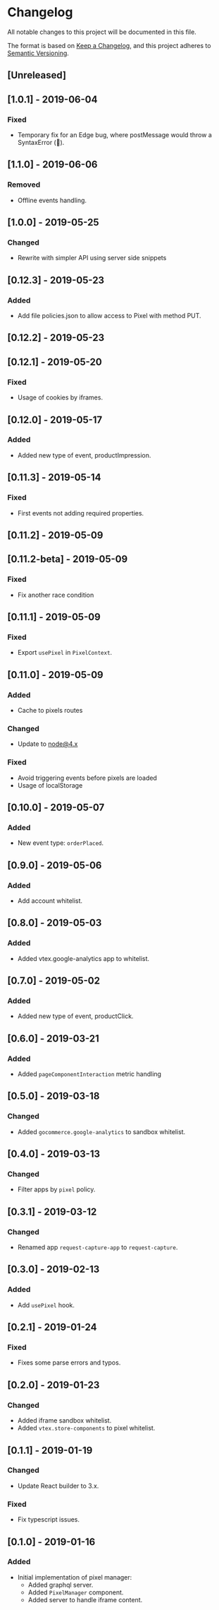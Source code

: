 # Changelog

All notable changes to this project will be documented in this file.

The format is based on [Keep a Changelog](https://keepachangelog.com/en/1.0.0/),
and this project adheres to [Semantic Versioning](https://semver.org/spec/v2.0.0.html).

## [Unreleased]

## [1.0.1] - 2019-06-04
### Fixed
- Temporary fix for an Edge bug, where postMessage would throw a SyntaxError (🤷‍).

## [1.1.0] - 2019-06-06
### Removed
- Offline events handling.

## [1.0.0] - 2019-05-25

### Changed
- Rewrite with simpler API using server side snippets

## [0.12.3] - 2019-05-23
### Added
 - Add file policies.json to allow access to Pixel with method PUT.

## [0.12.2] - 2019-05-23

## [0.12.1] - 2019-05-20

### Fixed

- Usage of cookies by iframes.

## [0.12.0] - 2019-05-17

### Added

- Added new type of event, productImpression.

## [0.11.3] - 2019-05-14

### Fixed

- First events not adding required properties.

## [0.11.2] - 2019-05-09

## [0.11.2-beta] - 2019-05-09

### Fixed

- Fix another race condition

## [0.11.1] - 2019-05-09

### Fixed

- Export `usePixel` in `PixelContext`.

## [0.11.0] - 2019-05-09

### Added

- Cache to pixels routes

### Changed

- Update to node@4.x

### Fixed

- Avoid triggering events before pixels are loaded
- Usage of localStorage

## [0.10.0] - 2019-05-07

### Added

- New event type: `orderPlaced`.

## [0.9.0] - 2019-05-06

### Added

- Add account whitelist.

## [0.8.0] - 2019-05-03

### Added

- Added vtex.google-analytics app to whitelist.

## [0.7.0] - 2019-05-02

### Added

- Added new type of event, productClick.

## [0.6.0] - 2019-03-21

### Added

- Added `pageComponentInteraction` metric handling

## [0.5.0] - 2019-03-18

### Changed

- Added `gocommerce.google-analytics` to sandbox whitelist.

## [0.4.0] - 2019-03-13

### Changed

- Filter apps by `pixel` policy.

## [0.3.1] - 2019-03-12

### Changed

- Renamed app `request-capture-app` to `request-capture`.

## [0.3.0] - 2019-02-13

### Added

- Add `usePixel` hook.

## [0.2.1] - 2019-01-24

### Fixed

- Fixes some parse errors and typos.

## [0.2.0] - 2019-01-23

### Changed

- Added iframe sandbox whitelist.
- Added `vtex.store-components` to pixel whitelist.

## [0.1.1] - 2019-01-19

### Changed

- Update React builder to 3.x.

### Fixed

- Fix typescript issues.

## [0.1.0] - 2019-01-16

### Added

- Initial implementation of pixel manager:
  - Added graphql server.
  - Added `PixelManager` component.
  - Added server to handle iframe content.
